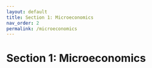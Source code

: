 ```yaml
---
layout: default
title: Section 1: Microeconomics
nav_order: 2
permalink: /microeconomics
---
```


# Section 1: Microeconomics
